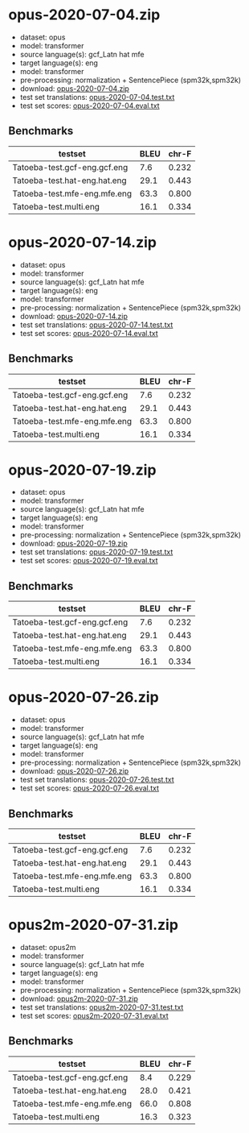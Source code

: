 # opus-2020-07-04.zip

* dataset: opus
* model: transformer
* source language(s): gcf_Latn hat mfe
* target language(s): eng
* model: transformer
* pre-processing: normalization + SentencePiece (spm32k,spm32k)
* download: [opus-2020-07-04.zip](https://object.pouta.csc.fi/Tatoeba-MT-models/cpf-eng/opus-2020-07-04.zip)
* test set translations: [opus-2020-07-04.test.txt](https://object.pouta.csc.fi/Tatoeba-MT-models/cpf-eng/opus-2020-07-04.test.txt)
* test set scores: [opus-2020-07-04.eval.txt](https://object.pouta.csc.fi/Tatoeba-MT-models/cpf-eng/opus-2020-07-04.eval.txt)

## Benchmarks

| testset               | BLEU  | chr-F |
|-----------------------|-------|-------|
| Tatoeba-test.gcf-eng.gcf.eng 	| 7.6 	| 0.232 |
| Tatoeba-test.hat-eng.hat.eng 	| 29.1 	| 0.443 |
| Tatoeba-test.mfe-eng.mfe.eng 	| 63.3 	| 0.800 |
| Tatoeba-test.multi.eng 	| 16.1 	| 0.334 |

# opus-2020-07-14.zip

* dataset: opus
* model: transformer
* source language(s): gcf_Latn hat mfe
* target language(s): eng
* model: transformer
* pre-processing: normalization + SentencePiece (spm32k,spm32k)
* download: [opus-2020-07-14.zip](https://object.pouta.csc.fi/Tatoeba-MT-models/cpf-eng/opus-2020-07-14.zip)
* test set translations: [opus-2020-07-14.test.txt](https://object.pouta.csc.fi/Tatoeba-MT-models/cpf-eng/opus-2020-07-14.test.txt)
* test set scores: [opus-2020-07-14.eval.txt](https://object.pouta.csc.fi/Tatoeba-MT-models/cpf-eng/opus-2020-07-14.eval.txt)

## Benchmarks

| testset               | BLEU  | chr-F |
|-----------------------|-------|-------|
| Tatoeba-test.gcf-eng.gcf.eng 	| 7.6 	| 0.232 |
| Tatoeba-test.hat-eng.hat.eng 	| 29.1 	| 0.443 |
| Tatoeba-test.mfe-eng.mfe.eng 	| 63.3 	| 0.800 |
| Tatoeba-test.multi.eng 	| 16.1 	| 0.334 |

# opus-2020-07-19.zip

* dataset: opus
* model: transformer
* source language(s): gcf_Latn hat mfe
* target language(s): eng
* model: transformer
* pre-processing: normalization + SentencePiece (spm32k,spm32k)
* download: [opus-2020-07-19.zip](https://object.pouta.csc.fi/Tatoeba-MT-models/cpf-eng/opus-2020-07-19.zip)
* test set translations: [opus-2020-07-19.test.txt](https://object.pouta.csc.fi/Tatoeba-MT-models/cpf-eng/opus-2020-07-19.test.txt)
* test set scores: [opus-2020-07-19.eval.txt](https://object.pouta.csc.fi/Tatoeba-MT-models/cpf-eng/opus-2020-07-19.eval.txt)

## Benchmarks

| testset               | BLEU  | chr-F |
|-----------------------|-------|-------|
| Tatoeba-test.gcf-eng.gcf.eng 	| 7.6 	| 0.232 |
| Tatoeba-test.hat-eng.hat.eng 	| 29.1 	| 0.443 |
| Tatoeba-test.mfe-eng.mfe.eng 	| 63.3 	| 0.800 |
| Tatoeba-test.multi.eng 	| 16.1 	| 0.334 |

# opus-2020-07-26.zip

* dataset: opus
* model: transformer
* source language(s): gcf_Latn hat mfe
* target language(s): eng
* model: transformer
* pre-processing: normalization + SentencePiece (spm32k,spm32k)
* download: [opus-2020-07-26.zip](https://object.pouta.csc.fi/Tatoeba-MT-models/cpf-eng/opus-2020-07-26.zip)
* test set translations: [opus-2020-07-26.test.txt](https://object.pouta.csc.fi/Tatoeba-MT-models/cpf-eng/opus-2020-07-26.test.txt)
* test set scores: [opus-2020-07-26.eval.txt](https://object.pouta.csc.fi/Tatoeba-MT-models/cpf-eng/opus-2020-07-26.eval.txt)

## Benchmarks

| testset               | BLEU  | chr-F |
|-----------------------|-------|-------|
| Tatoeba-test.gcf-eng.gcf.eng 	| 7.6 	| 0.232 |
| Tatoeba-test.hat-eng.hat.eng 	| 29.1 	| 0.443 |
| Tatoeba-test.mfe-eng.mfe.eng 	| 63.3 	| 0.800 |
| Tatoeba-test.multi.eng 	| 16.1 	| 0.334 |

# opus2m-2020-07-31.zip

* dataset: opus2m
* model: transformer
* source language(s): gcf_Latn hat mfe
* target language(s): eng
* model: transformer
* pre-processing: normalization + SentencePiece (spm32k,spm32k)
* download: [opus2m-2020-07-31.zip](https://object.pouta.csc.fi/Tatoeba-MT-models/cpf-eng/opus2m-2020-07-31.zip)
* test set translations: [opus2m-2020-07-31.test.txt](https://object.pouta.csc.fi/Tatoeba-MT-models/cpf-eng/opus2m-2020-07-31.test.txt)
* test set scores: [opus2m-2020-07-31.eval.txt](https://object.pouta.csc.fi/Tatoeba-MT-models/cpf-eng/opus2m-2020-07-31.eval.txt)

## Benchmarks

| testset               | BLEU  | chr-F |
|-----------------------|-------|-------|
| Tatoeba-test.gcf-eng.gcf.eng 	| 8.4 	| 0.229 |
| Tatoeba-test.hat-eng.hat.eng 	| 28.0 	| 0.421 |
| Tatoeba-test.mfe-eng.mfe.eng 	| 66.0 	| 0.808 |
| Tatoeba-test.multi.eng 	| 16.3 	| 0.323 |

